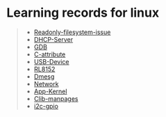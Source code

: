 # Learning records for linux

> - [Readonly-filesystem-issue](https://nbviewer.jupyter.org/github/openxzx/learn-records/blob/master/linux/readonly/readonly-system-issue.ipynb)
> - [DHCP-Server](https://nbviewer.jupyter.org/github/openxzx/learn-records/blob/master/linux/dhcp/dhcp-server.ipynb)
> - [GDB](https://nbviewer.jupyter.org/github/openxzx/learn-records/blob/master/linux/gdb/gdb.ipynb)
> - [C-attribute](https://nbviewer.jupyter.org/github/openxzx/learn-records/blob/master/linux/c-attribute/c-attribute.ipynb)
> - [USB-Device](https://nbviewer.jupyter.org/github/openxzx/learn-records/blob/master/linux/usbdev/usb-device.ipynb)
> - [RL8152](https://nbviewer.jupyter.org/github/openxzx/learn-records/blob/master/linux/RL8152/RL8152-driver.ipynb)
> - [Dmesg](https://nbviewer.jupyter.org/github/openxzx/learn-records/blob/master/linux/dmesg/dmesg.ipynb)
> - [Network](https://nbviewer.jupyter.org/github/openxzx/learn-records/blob/master/linux/network/network.ipynb)
> - [App-Kernel](https://nbviewer.jupyter.org/github/openxzx/learn-records/blob/master/linux/app-kernel/user-kernel-switch.ipynb)
> - [Clib-manpages](https://nbviewer.jupyter.org/github/openxzx/learn-records/blob/master/linux/manpages/clib-manpages.ipynb)
> - [i2c-gpio](https://nbviewer.jupyter.org/github/openxzx/learn-records/blob/master/linux/i2c-gpio/i2c-gpio.ipynb)
